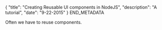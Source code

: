 {
  "title": "Creating Reusable UI components in NodeJS",
  "description": "A tutorial",
  "date": "9-22-2015"
}
END_METADATA

Often we have to reuse components.
